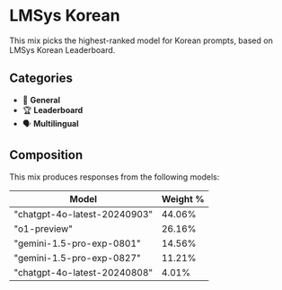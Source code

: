 # LMSys Korean

This mix picks the highest-ranked model for Korean prompts, based on LMSys Korean Leaderboard.

## Categories

- 💬 **General**
- 🏆 **Leaderboard**
- 🗣️ **Multilingual**

## Composition

This mix produces responses from the following models:

| Model                        | Weight % |
| ---------------------------- | -------- |
| "chatgpt-4o-latest-20240903" | 44.06%   |
| "o1-preview"                 | 26.16%   |
| "gemini-1.5-pro-exp-0801"    | 14.56%   |
| "gemini-1.5-pro-exp-0827"    | 11.21%   |
| "chatgpt-4o-latest-20240808" | 4.01%    |
